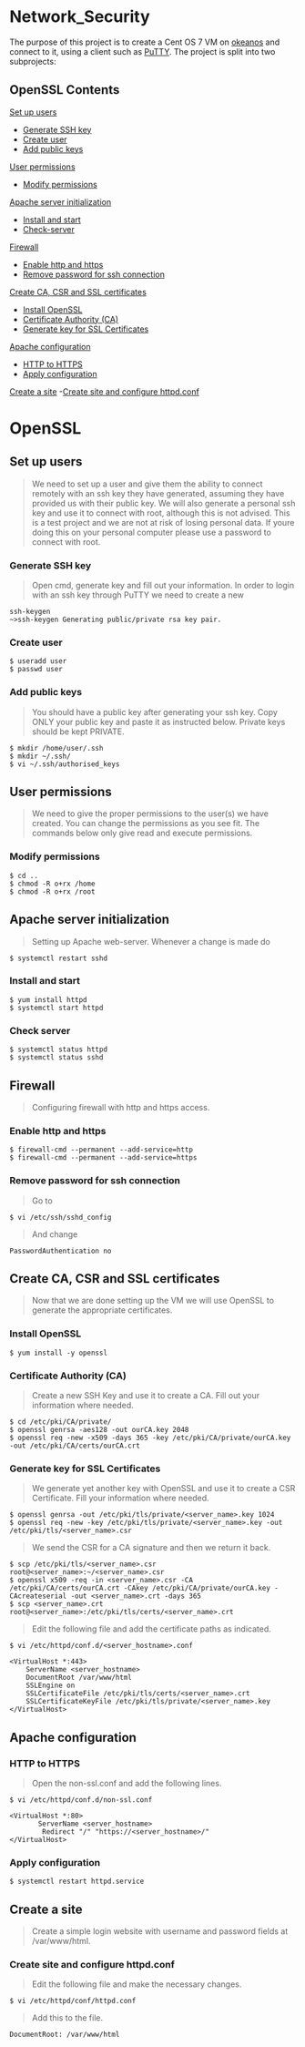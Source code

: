 # Network_Security

The purpose of this project is to create a Cent OS 7 VM on [okeanos](https://okeanos.grnet.gr) and connect to it, using a client such as [PuTTY](https://www.putty.org/).
The project is split into two subprojects:

## OpenSSL Contents
  
  [Set up users](#Set-up-users)
  - [Generate SSH key](#Generate-SSH-key)
  - [Create user](#Create-user)
  - [Add public keys](#Add-public-keys)
  
  [User permissions](#User-permissions)
  - [Modify permissions](#Modify-permissions)
  
  [Apache server initialization](#Apache-server-initialization)
  - [Install and start](#Install-and-start)
  - [Check-server](#Check-server)
  
  [Firewall](#Firewall)
  - [Enable http and https](#Enable-http-and-https)
  - [Remove password for ssh connection](#Remove-password-for-ssh-connection)
  
  [Create CA, CSR and SSL certificates](#Create-CA-CSR-and-SSL-certificates)
  - [Install OpenSSL](#Install-OpenSSL)
  - [Certificate Authority (CA)](#Certificate-Authority-CA)
  - [Generate key for SSL Certificates](#Generate-key-for-SSL-Certificates)
  
  [Apache configuration](#Apache-configuration)
  - [HTTP to HTTPS](#HTTP-to-HTTPS)
  - [Apply configuration](#Applying-configuration)
  
  [Create a site](#Create-a-site)
  -[Create site and configure httpd.conf](#Create-site-and-configure-httpd.conf)
  
# OpenSSL

## Set up users

> We need to set up a user and give them the ability to connect remotely with an ssh key they have generated,
> assuming they have provided us with their public key. We will also generate a personal ssh key and use it to
> connect with root, although this is not advised. This is a test project and we are not at risk of losing personal data.
> If youre doing this on your personal computer please use a password to connect with root.

### Generate SSH key
> Open cmd, generate key and fill out your information.
> In order to login with an ssh key through PuTTY we need to create a new 
```
ssh-keygen
~>ssh-keygen Generating public/private rsa key pair. 

```

### Create user

```
$ useradd user
$ passwd user
```

### Add public keys

> You should have a public key after generating your ssh key. Copy ONLY your public key and paste it as instructed below.
> Private keys should be kept PRIVATE.

```
$ mkdir /home/user/.ssh
$ mkdir ~/.ssh/
$ vi ~/.ssh/authorised_keys
```

## User permissions
> We need to give the proper permissions to the user(s) we have created.
> You can change the permissions as you see fit. The commands below only give read and execute permissions.

### Modify permissions

```
$ cd ..
$ chmod -R o+rx /home 
$ chmod -R o+rx /root
```

## Apache server initialization

> Setting up Apache web-server. Whenever a change is made do
```
$ systemctl restart sshd
```

### Install and start

```
$ yum install httpd
$ systemctl start httpd
```

### Check server

```
$ systemctl status httpd
$ systemctl status sshd
```

## Firewall

> Configuring firewall with http and https access.

### Enable http and https

```
$ firewall-cmd --permanent --add-service=http
$ firewall-cmd --permanent --add-service=https
```

### Remove password for ssh connection

> Go to

```
$ vi /etc/ssh/sshd_config
```

> And change

```
PasswordAuthentication no
```

## Create CA, CSR and SSL certificates

> Now that we are done setting up the VM we will use OpenSSL to generate the appropriate certificates.

### Install OpenSSL

```
$ yum install -y openssl
```

### Certificate Authority (CA)

> Create a new SSH Key and use it to create a CA. Fill out your information where needed.

```
$ cd /etc/pki/CA/private/
$ openssl genrsa -aes128 -out ourCA.key 2048
$ openssl req -new -x509 -days 365 -key /etc/pki/CA/private/ourCA.key -out /etc/pki/CA/certs/ourCA.crt
```

### Generate key for SSL Certificates

> We generate yet another key with OpenSSL and use it to create a CSR Certificate. Fill your information where needed.

```
$ openssl genrsa -out /etc/pki/tls/private/<server_name>.key 1024
$ openssl req -new -key /etc/pki/tls/private/<server_name>.key -out /etc/pki/tls/<server_name>.csr
```

> We send the CSR for a CA signature and then we return it back.

```
$ scp /etc/pki/tls/<server_name>.csr root@<server_name>:~/<server_name>.csr
$ openssl x509 -req -in <server_name>.csr -CA /etc/pki/CA/certs/ourCA.crt -CAkey /etc/pki/CA/private/ourCA.key -CAcreateserial -out <server_name>.crt -days 365
$ scp <server_name>.crt root@<server_name>:/etc/pki/tls/certs/<server_name>.crt
```
> Edit the following file and add the certificate paths as indicated.

```
$ vi /etc/httpd/conf.d/<server_hostname>.conf
```

```
<VirtualHost *:443>
    ServerName <server_hostname>
    DocumentRoot /var/www/html
    SSLEngine on
    SSLCertificateFile /etc/pki/tls/certs/<server_name>.crt
    SSLCertificateKeyFile /etc/pki/tls/private/<server_name>.key
</VirtualHost>
```

## Apache configuration

### HTTP to HTTPS

> Open the non-ssl.conf and add the following lines.

```
$ vi /etc/httpd/conf.d/non-ssl.conf
```

```
<VirtualHost *:80>
       ServerName <server_hostname>
        Redirect "/" "https://<server_hostname>/"
</VirtualHost>
```

### Apply configuration

```
$ systemctl restart httpd.service
```

## Create a site

> Create a simple login website with username and password fields at /var/www/html. 

### Create site and configure httpd.conf

> Edit the following file and make the necessary changes.

```
$ vi /etc/httpd/conf/httpd.conf
```

> Add this to the file.

```
DocumentRoot: /var/www/html
```






  
